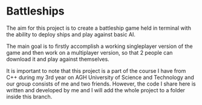 # Battleships
The aim for this project is to create a battleship game held in terminal 
with the ability to deploy ships and play against basic AI.

The main goal is to firstly accomplish a working singleplayer version of the game and then 
work on a multiplayer version, so that 2 people can download it and play against themselves.

It is important to note that this project is a part of the course I have from C++ during my 3rd year 
on AGH University of Science and Technology and our group consists of me and two friends.
However, the code I share here is written and developed by me and I will add the whole project
to a folder inside this branch.

